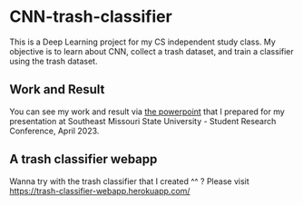 # CNN-trash-classifier
This is a Deep Learning project for my CS independent study class. My objective is to learn about CNN, collect a trash dataset, and train a classifier using the trash dataset.

## Work and Result
You can see my work and result via [the powerpoint](https://view.officeapps.live.com/op/view.aspx?src=https%3A%2F%2Fraw.githubusercontent.com%2Ftnguyen7s%2FCNN-trash-classifier%2Fmaster%2Fpp%2FTuyen_SEMO_SCR_2023.pptx&wdOrigin=BROWSELINK) that I prepared for my presentation at Southeast Missouri State University - Student Research Conference, April 2023.

## A trash classifier webapp
Wanna try with the trash classifier that I created ^^ ?
Please visit https://trash-classifier-webapp.herokuapp.com/ 
